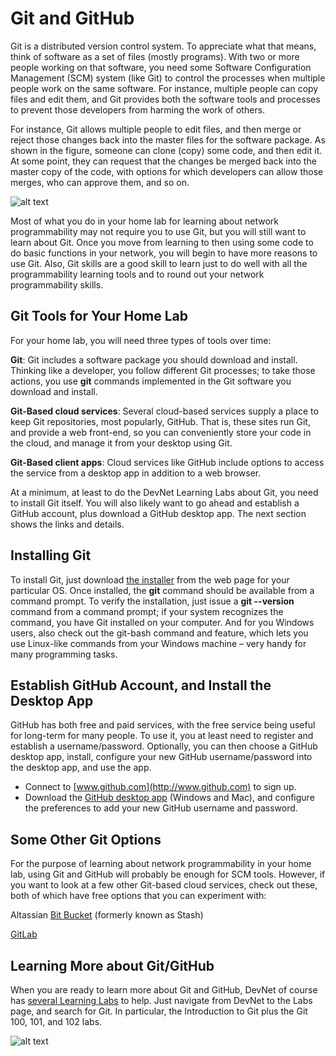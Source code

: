 # Git and GitHub

Git is a distributed version control system. To appreciate what that means, think of software as a set of files (mostly programs). With two or more people working on that software, you need some Software Configuration Management (SCM) system (like Git) to control the processes when multiple people work on the same software. For instance, multiple people can copy files and edit them, and Git provides both the software tools and processes to prevent those developers from harming the work of others.

For instance, Git allows multiple people to edit files, and then merge or reject those changes back into the master files for the software package. As shown in the figure, someone can clone (copy) some code, and then edit it. At some point, they can request that the changes be merged back into the master copy of the code, with options for which developers can allow those merges, who can approve them, and so on.

![alt text](/posts/files/02-postman-03-home-lab-postman-etc/assets/images/desktop-3-26.png)

Most of what you do in your home lab for learning about network programmability may not require you to use Git, but you will still want to learn about Git. Once you move from learning to then using some code to do basic functions in your network, you will begin to have more reasons to use Git. Also, Git skills are a good skill to learn just to do well with all the programmability learning tools and to round out your network programmability skills.

## Git Tools for Your Home Lab

For your home lab, you will need three types of tools over time:

**Git**: Git includes a software package you should download and install. Thinking like a developer, you follow different Git processes; to take those actions, you use **git** commands implemented in the Git software you download and install.

**Git-Based cloud services**: Several cloud-based services supply a place to keep Git repositories, most popularly, GitHub. That is, these sites run Git, and provide a web front-end, so you can conveniently store your code in the cloud, and manage it from your desktop using Git.

**Git-Based client apps**: Cloud services like GitHub include options to access the service from a desktop app in addition to a web browser.

At a minimum, at least to do the DevNet Learning Labs about Git, you need to install Git itself. You will also likely want to go ahead and establish a GitHub account, plus download a GitHub desktop app. The next section shows the links and details.

## Installing Git

To install Git, just download [the installer](https://git-scm.com/downloads) from the web page for your particular OS. Once installed, the **git** command should be available from a command prompt. To verify the installation, just issue a **git --version** command from a command prompt; if your system recognizes the command, you have Git installed on your computer. And for you Windows users, also check out the git-bash command and feature, which lets you use Linux-like commands from your Windows machine – very handy for many programming tasks.

## Establish GitHub Account, and Install the Desktop App

GitHub has both free and paid services, with the free service being useful for long-term for many people. To use it, you at least need to register and establish a username/password. Optionally, you can then choose a GitHub desktop app, install, configure your new GitHub username/password into the desktop app, and use the app.

-   Connect to [www.github.com](http://www.github.com) to sign up.
-   Download the [GitHub desktop app](https://desktop.github.com/) (Windows and Mac), and configure the preferences to add your new GitHub username and password.

## Some Other Git Options

For the purpose of learning about network programmability in your home lab, using Git and GitHub will probably be enough for SCM tools. However, if you want to look at a few other Git-based cloud services, check out these, both of which have free options that you can experiment with:

Altassian [Bit Bucket](https://www.atlassian.com/software/bitbucket) (formerly known as Stash)

[GitLab](https://about.gitlab.com)

## Learning More about Git/GitHub

When you are ready to learn more about Git and GitHub, DevNet of course has [several Learning Labs](https://learninglabs.cisco.com/labs?keywords=Git) to help. Just navigate from DevNet to the Labs page, and search for Git. In particular, the Introduction to Git plus the Git 100, 101, and 102 labs.

![alt text](/posts/files/02-postman-03-home-lab-postman-etc/assets/images/desktop-3-27.png)
